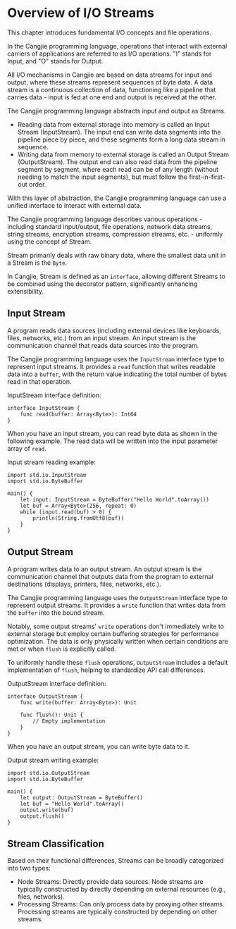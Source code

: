 # Overview of I/O Streams

This chapter introduces fundamental I/O concepts and file operations.

In the Cangjie programming language, operations that interact with external carriers of applications are referred to as I/O operations. "I" stands for Input, and "O" stands for Output.

All I/O mechanisms in Cangjie are based on data streams for input and output, where these streams represent sequences of byte data. A data stream is a continuous collection of data, functioning like a pipeline that carries data - input is fed at one end and output is received at the other.

The Cangjie programming language abstracts input and output as Streams.

- Reading data from external storage into memory is called an Input Stream (InputStream). The input end can write data segments into the pipeline piece by piece, and these segments form a long data stream in sequence.
- Writing data from memory to external storage is called an Output Stream (OutputStream). The output end can also read data from the pipeline segment by segment, where each read can be of any length (without needing to match the input segments), but must follow the first-in-first-out order.

With this layer of abstraction, the Cangjie programming language can use a unified interface to interact with external data.

The Cangjie programming language describes various operations - including standard input/output, file operations, network data streams, string streams, encryption streams, compression streams, etc. - uniformly using the concept of Stream.

Stream primarily deals with raw binary data, where the smallest data unit in a Stream is the `Byte`.

In Cangjie, Stream is defined as an `interface`, allowing different Streams to be combined using the decorator pattern, significantly enhancing extensibility.

## Input Stream

A program reads data sources (including external devices like keyboards, files, networks, etc.) from an input stream. An input stream is the communication channel that reads data sources into the program.

The Cangjie programming language uses the `InputStream` interface type to represent input streams. It provides a `read` function that writes readable data into a `buffer`, with the return value indicating the total number of bytes read in that operation.

InputStream interface definition:

<!-- run -->

```cangjie
interface InputStream {
    func read(buffer: Array<Byte>): Int64
}
```

When you have an input stream, you can read byte data as shown in the following example. The read data will be written into the input parameter array of `read`.

Input stream reading example:

<!-- run -->

```cangjie
import std.io.InputStream
import std.io.ByteBuffer

main() {
    let input: InputStream = ByteBuffer("Hello World".toArray())
    let buf = Array<Byte>(256, repeat: 0)
    while (input.read(buf) > 0) {
        println(String.fromUtf8(buf))
    }
}
```

## Output Stream

A program writes data to an output stream. An output stream is the communication channel that outputs data from the program to external destinations (displays, printers, files, networks, etc.).

The Cangjie programming language uses the `OutputStream` interface type to represent output streams. It provides a `write` function that writes data from the `buffer` into the bound stream.

Notably, some output streams' `write` operations don't immediately write to external storage but employ certain buffering strategies for performance optimization. The data is only physically written when certain conditions are met or when `flush` is explicitly called.

To uniformly handle these `flush` operations, `OutputStream` includes a default implementation of `flush`, helping to standardize API call differences.

OutputStream interface definition:

<!-- run -->

```cangjie
interface OutputStream {
    func write(buffer: Array<Byte>): Unit

    func flush(): Unit {
        // Empty implementation
    }
}
```

When you have an output stream, you can write byte data to it.

Output stream writing example:

<!-- run -->

```cangjie
import std.io.OutputStream
import std.io.ByteBuffer

main() {
    let output: OutputStream = ByteBuffer()
    let buf = "Hello World".toArray()
    output.write(buf)
    output.flush()
}
```

## Stream Classification

Based on their functional differences, Streams can be broadly categorized into two types:

- Node Streams: Directly provide data sources. Node streams are typically constructed by directly depending on external resources (e.g., files, networks).
- Processing Streams: Can only process data by proxying other streams. Processing streams are typically constructed by depending on other streams.